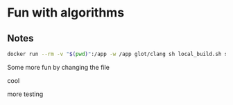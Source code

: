 # Fun with algorithms

## Notes

```sh
docker run --rm -v "$(pwd)":/app -w /app glot/clang sh local_build.sh soln
```






Some more fun by changing the file

cool

more testing
